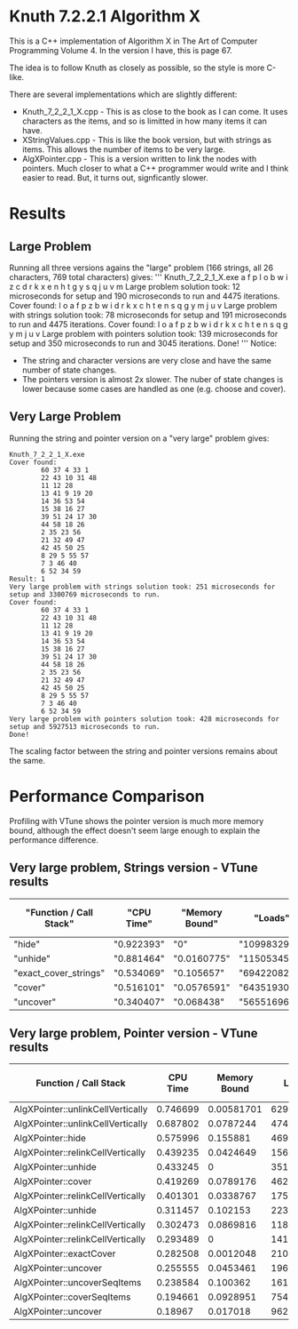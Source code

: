 # Knuth 7.2.2.1 Algorithm X

This is a C++ implementation of Algorithm X in The Art of Computer Programming Volume 4.
In the version I have, this is page 67.

The idea is to follow Knuth as closely as possible, so the style is more C-like.

There are several implementations which are slightly different:

* Knuth_7_2_2_1_X.cpp - This is as close to the book as I can come. It uses characters as the items, and so is limitted in how many items it can have.
* XStringValues.cpp - This is like the book version, but with strings as items. This allows the number of items to be very large.
* AlgXPointer.cpp - This is a version written to link the nodes with pointers. Much closer to what a C++ programmer would write and I think easier to read. But, it turns out, signficantly slower.

# Results

## Large Problem

Running all three versions agains the "large" problem (166 strings, all 26 characters, 769 total characters) gives:
'''
Knuth_7_2_2_1_X.exe
        a f p l o
        b w i z
        c d r k x
        e n h t
        g y s q
        j u v m
Large problem solution took: 12 microseconds for setup and 190 microseconds to run and 4475 iterations.
Cover found:
        l o a f p
        z b w i
        d r k x c
        h t e n
        s q g y
        m j u v
Large problem with strings solution took: 78 microseconds for setup and 191 microseconds to run and 4475 iterations.
Cover found:
        l o a f p
        z b w i
        d r k x c
        h t e n
        s q g y
        m j u v
Large problem with pointers solution took: 139 microseconds for setup and 350 microseconds to run and 3045 iterations.
Done!
'''
Notice:

* The string and character versions are very close and have the same number of state changes.
* The pointers version is almost 2x slower. The nuber of state changes is lower because some cases are handled as
one (e.g. choose and cover).

## Very Large Problem

Running the string and pointer version on a "very large" problem gives:
```
Knuth_7_2_2_1_X.exe
Cover found:
        60 37 4 33 1
        22 43 10 31 48
        11 12 28
        13 41 9 19 20
        14 36 53 54
        15 38 16 27
        39 51 24 17 30
        44 58 18 26
        2 35 23 56
        21 32 49 47
        42 45 50 25
        8 29 5 55 57
        7 3 46 40
        6 52 34 59
Result: 1
Very large problem with strings solution took: 251 microseconds for setup and 3300769 microseconds to run.
Cover found:
        60 37 4 33 1
        22 43 10 31 48
        11 12 28
        13 41 9 19 20
        14 36 53 54
        15 38 16 27
        39 51 24 17 30
        44 58 18 26
        2 35 23 56
        21 32 49 47
        42 45 50 25
        8 29 5 55 57
        7 3 46 40
        6 52 34 59
Very large problem with pointers solution took: 428 microseconds for setup and 5927513 microseconds to run.
Done!

```
The scaling factor between the string and pointer versions remains about the same.

# Performance Comparison

Profiling with VTune shows the pointer version is much more memory bound, although the effect doesn't seem 
large enough to explain the performance difference.

## Very large problem, Strings version - VTune results

| "Function / Call Stack" | "CPU Time" | "Memory Bound" | "Loads"      | "Stores"    | "LLC Miss Count" | "Average Latency (cycles)" 
|-------------------------|------------|----------------|--------------|-------------|------------------|----------------------------
| "hide"                  | "0.922393" | "0"            | "1099832994" | "715021450" | "0"              | "7.04965"                  
| "unhide"                | "0.881464" | "0.0160775"    | "1150534515" | "665619968" | "0"              | "7.17829"                  
| "exact_cover_strings"   | "0.534069" | "0.105657"     | "694220826"  | "392611778" | "0"              | "7.10976"                  
| "cover"                 | "0.516101" | "0.0576591"    | "643519305"  | "267808034" | "0"              | "7"                        
| "uncover"               | "0.340407" | "0.068438"     | "565516965"  | "93602808"  | "0"              | "7.28846"                  
                                                                                                                                     


## Very large problem, Pointer version - VTune results

| Function / Call Stack             | CPU Time | Memory Bound | Loads     | Stores    | LLC Miss Count | Average Latency (cycles) 
|-----------------------------------|----------|--------------|-----------|-----------|----------------|--------------
| AlgXPointer::unlinkCellVertically | 0.746699 | 0.00581701   | 629218876 | 205406162 | 0              | 6.72131                  
| AlgXPointer::unlinkCellVertically | 0.687802 | 0.0787244    | 474514235 | 213206396 | 0              | 6.74138                  
| AlgXPointer::hide                 | 0.575996 | 0.155881     | 469314079 | 0         | 0              | 6.84091                  
| AlgXPointer::relinkCellVertically | 0.439235 | 0.0424649    | 156004680 | 163804914 | 0              | 6.61538                  
| AlgXPointer::unhide               | 0.433245 | 0            | 351010530 | 0         | 0              | 6.78788                  
| AlgXPointer::cover                | 0.419269 | 0.0789176    | 462813884 | 71502145  | 0              | 6.78723                  
| AlgXPointer::relinkCellVertically | 0.401301 | 0.0338767    | 175505265 | 120903627 | 0              | 6.69231                  
| AlgXPointer::unhide               | 0.311457 | 0.102153     | 223606708 | 0         | 0              | 6.86364                  
| AlgXPointer::relinkCellVertically | 0.302473 | 0.0869816    | 118303549 | 91002730  | 0              | 7.78571                  
| AlgXPointer::relinkCellVertically | 0.293489 | 0            | 141704251 | 92302769  | 0              | 6.44828                  
| AlgXPointer::exactCover           | 0.282508 | 0.0012048    | 210606318 | 98802964  | 0              | 6.94595                  
| AlgXPointer::uncover              | 0.255555 | 0.0453461    | 196305889 | 58501755  | 0              | 6.83333                  
| AlgXPointer::uncoverSeqItems      | 0.238584 | 0.100362     | 161204836 | 45501365  | 0              | 6.875                    
| AlgXPointer::coverSeqItems        | 0.194661 | 0.0928951    | 75402262  | 62401872  | 0              | 6.91667                  
| AlgXPointer::uncover              | 0.18967  | 0.017018     | 96202886  | 36401092  | 0              | 7                        
